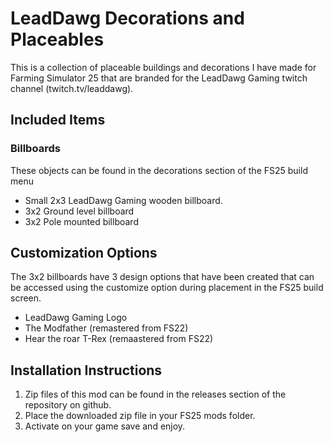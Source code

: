 # LeadDawg Decorations and Placeables
This is a collection of placeable buildings and decorations I have made for Farming Simulator 25 that are branded for the LeadDawg Gaming twitch channel (twitch.tv/leaddawg).

## Included Items
### Billboards
These objects can be found in the decorations section of the FS25 build menu
- Small 2x3 LeadDawg Gaming wooden billboard.
- 3x2 Ground level billboard
- 3x2 Pole mounted billboard

## Customization Options
The 3x2 billboards have 3 design options that have been created that can be accessed using the customize option during placement in the FS25 build screen.
- LeadDawg Gaming Logo
- The Modfather (remastered from FS22)
- Hear the roar T-Rex (remaastered from FS22)

## Installation Instructions
1. Zip files of this mod can be found in the releases section of the repository on github.
2. Place the downloaded zip file in your FS25 mods folder.
3. Activate on your game save and enjoy.